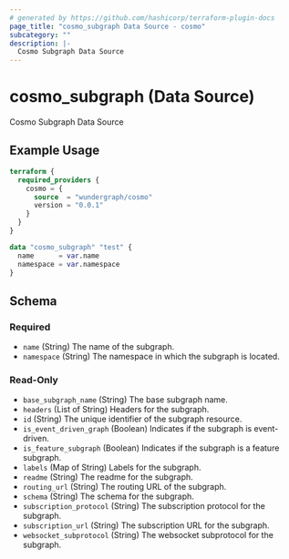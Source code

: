 ```yaml
---
# generated by https://github.com/hashicorp/terraform-plugin-docs
page_title: "cosmo_subgraph Data Source - cosmo"
subcategory: ""
description: |-
  Cosmo Subgraph Data Source
---
```


# cosmo_subgraph (Data Source)

Cosmo Subgraph Data Source

## Example Usage

```terraform
terraform {
  required_providers {
    cosmo = {
      source  = "wundergraph/cosmo"
      version = "0.0.1"
    }
  }
}

data "cosmo_subgraph" "test" {
  name      = var.name
  namespace = var.namespace
}
```

<!-- schema generated by tfplugindocs -->
## Schema

### Required

- `name` (String) The name of the subgraph.
- `namespace` (String) The namespace in which the subgraph is located.

### Read-Only

- `base_subgraph_name` (String) The base subgraph name.
- `headers` (List of String) Headers for the subgraph.
- `id` (String) The unique identifier of the subgraph resource.
- `is_event_driven_graph` (Boolean) Indicates if the subgraph is event-driven.
- `is_feature_subgraph` (Boolean) Indicates if the subgraph is a feature subgraph.
- `labels` (Map of String) Labels for the subgraph.
- `readme` (String) The readme for the subgraph.
- `routing_url` (String) The routing URL of the subgraph.
- `schema` (String) The schema for the subgraph.
- `subscription_protocol` (String) The subscription protocol for the subgraph.
- `subscription_url` (String) The subscription URL for the subgraph.
- `websocket_subprotocol` (String) The websocket subprotocol for the subgraph.
